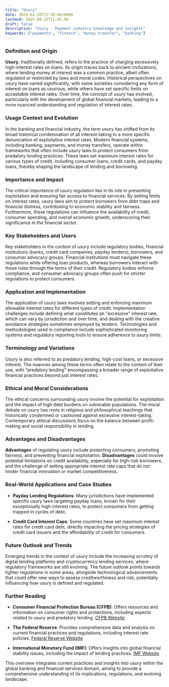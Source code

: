 ```yaml
---
title: "Usury"
date: 2024-02-28T21:38:46+0000
lastmod: 2025-08-11T12:01:00
draft: false
description: "Usury - Payment industry knowledge and insights"
keywords: ["payments", "fintech", "money transfer", "banking"]
---
```


### Definition and Origin

**Usury**, traditionally defined, refers to the practice of charging excessively high-interest rates on loans. Its origin traces back to ancient civilizations, where lending money at interest was a common practice, albeit often regulated or restricted by laws and moral codes. Historical perspectives on usury have varied significantly, with some societies considering any form of interest on loans as usurious, while others have set specific limits on acceptable interest rates. Over time, the concept of usury has evolved, particularly with the development of global financial markets, leading to a more nuanced understanding and regulation of interest rates.

### Usage Context and Evolution

In the banking and financial industry, the term usury has shifted from its broad historical condemnation of all interest-taking to a more specific denunciation of exploitative interest rates. Modern financial systems, including banking, payments, and money transfers, operate within frameworks that often include usury laws to protect consumers from predatory lending practices. These laws set maximum interest rates for various types of credit, including consumer loans, credit cards, and payday loans, thereby shaping the landscape of lending and borrowing.

### Importance and Impact

The critical importance of usury regulation lies in its role in preventing exploitation and ensuring fair access to financial services. By setting limits on interest rates, usury laws aim to protect borrowers from debt traps and financial distress, contributing to economic stability and fairness. Furthermore, these regulations can influence the availability of credit, consumer spending, and overall economic growth, underscoring their significance in the financial sector.

### Key Stakeholders and Users

Key stakeholders in the context of usury include regulatory bodies, financial institutions (banks, credit card companies, payday lenders), borrowers, and consumer advocacy groups. Financial institutions must navigate these regulations while offering loan products, whereas borrowers interact with these rules through the terms of their credit. Regulatory bodies enforce compliance, and consumer advocacy groups often push for stricter regulations to protect consumers.

### Application and Implementation

The application of usury laws involves setting and enforcing maximum allowable interest rates for different types of credit. Implementation challenges include defining what constitutes an "excessive" interest rate, which can vary by jurisdiction and over time, and dealing with the creative avoidance strategies sometimes employed by lenders. Technologies and methodologies used in compliance include sophisticated monitoring systems and regulatory reporting tools to ensure adherence to usury limits.

### Terminology and Variations

Usury is also referred to as predatory lending, high-cost loans, or excessive interest. The nuances among these terms often relate to the context of their use, with "predatory lending" encompassing a broader range of exploitative financial practices beyond just interest rates.

### Ethical and Moral Considerations

The ethical concerns surrounding usury involve the potential for exploitation and the impact of high debt burdens on vulnerable populations. The moral debate on usury has roots in religious and philosophical teachings that historically condemned or cautioned against excessive interest-taking. Contemporary ethical discussions focus on the balance between profit-making and social responsibility in lending.

### Advantages and Disadvantages

**Advantages** of regulating usury include protecting consumers, promoting fairness, and preventing financial exploitation. **Disadvantages** could involve potential limitations on credit availability, especially for high-risk borrowers, and the challenge of setting appropriate interest rate caps that do not hinder financial innovation or market competitiveness.

### Real-World Applications and Case Studies

- **Payday Lending Regulations**: Many jurisdictions have implemented specific usury laws targeting payday loans, known for their exceptionally high-interest rates, to protect consumers from getting trapped in cycles of debt.

- **Credit Card Interest Caps**: Some countries have set maximum interest rates for credit card debt, directly impacting the pricing strategies of credit card issuers and the affordability of credit for consumers.

### Future Outlook and Trends

Emerging trends in the context of usury include the increasing scrutiny of digital lending platforms and cryptocurrency lending services, where regulatory frameworks are still evolving. The future outlook points towards tighter regulations in some areas, alongside technological advancements that could offer new ways to assess creditworthiness and risk, potentially influencing how usury is defined and regulated.

### Further Reading

- **Consumer Financial Protection Bureau (CFPB)**: Offers resources and information on consumer rights and protections, including aspects related to usury and predatory lending. [CFPB Website](https://www.consumerfinance.gov/)

- **The Federal Reserve**: Provides comprehensive data and analysis on current financial practices and regulations, including interest rate policies. [Federal Reserve Website](https://www.federalreserve.gov/)

- **International Monetary Fund (IMF)**: Offers insights into global financial stability issues, including the impact of lending practices. [IMF Website](https://www.imf.org/)

This overview integrates current practices and insights into usury within the global banking and financial services domain, aiming to provide a comprehensive understanding of its implications, regulations, and evolving landscape.